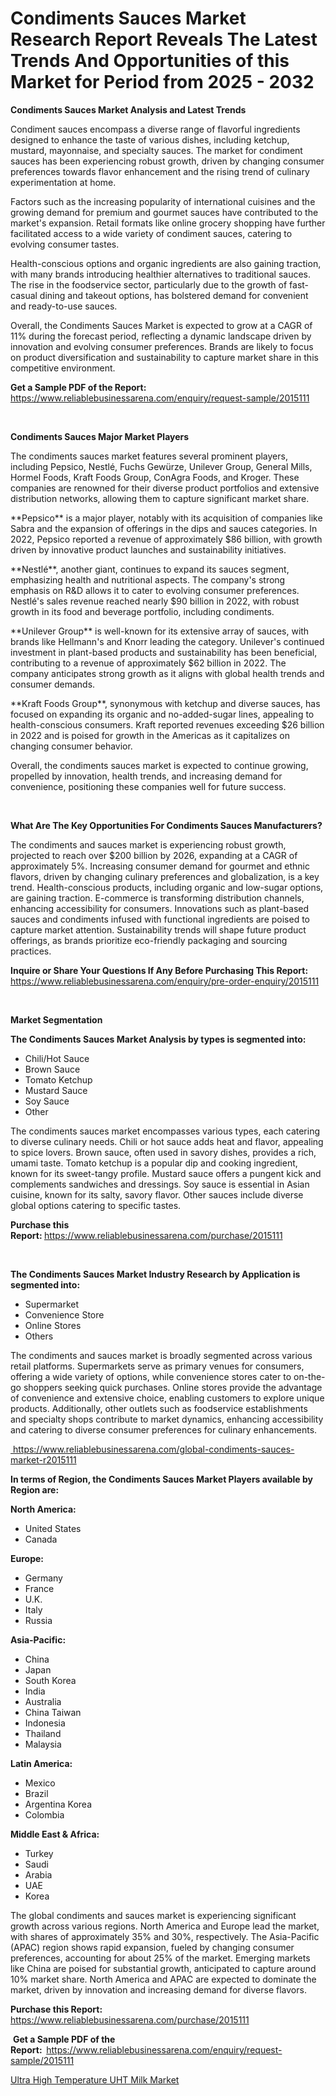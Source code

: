 <p><h1>Condiments Sauces Market Research Report Reveals The Latest Trends And Opportunities of this Market for Period from 2025 - 2032</h1></p><p><strong>Condiments Sauces Market Analysis and Latest Trends</strong></p>
<p><p>Condiment sauces encompass a diverse range of flavorful ingredients designed to enhance the taste of various dishes, including ketchup, mustard, mayonnaise, and specialty sauces. The market for condiment sauces has been experiencing robust growth, driven by changing consumer preferences towards flavor enhancement and the rising trend of culinary experimentation at home. </p><p>Factors such as the increasing popularity of international cuisines and the growing demand for premium and gourmet sauces have contributed to the market's expansion. Retail formats like online grocery shopping have further facilitated access to a wide variety of condiment sauces, catering to evolving consumer tastes. </p><p>Health-conscious options and organic ingredients are also gaining traction, with many brands introducing healthier alternatives to traditional sauces. The rise in the foodservice sector, particularly due to the growth of fast-casual dining and takeout options, has bolstered demand for convenient and ready-to-use sauces. </p><p>Overall, the Condiments Sauces Market is expected to grow at a CAGR of 11% during the forecast period, reflecting a dynamic landscape driven by innovation and evolving consumer preferences. Brands are likely to focus on product diversification and sustainability to capture market share in this competitive environment.</p></p>
<p><strong>Get a Sample PDF of the Report:&nbsp;</strong> <a href="https://www.reliablebusinessarena.com/enquiry/request-sample/2015111?utm_campaign=2136&utm_medium=2&utm_source=Github&utm_content=ia&utm_term=14022025&utm_id=condiments-sauces">https://www.reliablebusinessarena.com/enquiry/request-sample/2015111</a></p>
<p>&nbsp;</p>
<p><strong>Condiments Sauces Major Market Players</strong></p>
<p><p>The condiments sauces market features several prominent players, including Pepsico, Nestlé, Fuchs Gewürze, Unilever Group, General Mills, Hormel Foods, Kraft Foods Group, ConAgra Foods, and Kroger. These companies are renowned for their diverse product portfolios and extensive distribution networks, allowing them to capture significant market share.</p><p>**Pepsico** is a major player, notably with its acquisition of companies like Sabra and the expansion of offerings in the dips and sauces categories. In 2022, Pepsico reported a revenue of approximately $86 billion, with growth driven by innovative product launches and sustainability initiatives.</p><p>**Nestlé**, another giant, continues to expand its sauces segment, emphasizing health and nutritional aspects. The company's strong emphasis on R&D allows it to cater to evolving consumer preferences. Nestlé's sales revenue reached nearly $90 billion in 2022, with robust growth in its food and beverage portfolio, including condiments.</p><p>**Unilever Group** is well-known for its extensive array of sauces, with brands like Hellmann's and Knorr leading the category. Unilever's continued investment in plant-based products and sustainability has been beneficial, contributing to a revenue of approximately $62 billion in 2022. The company anticipates strong growth as it aligns with global health trends and consumer demands.</p><p>**Kraft Foods Group**, synonymous with ketchup and diverse sauces, has focused on expanding its organic and no-added-sugar lines, appealing to health-conscious consumers. Kraft reported revenues exceeding $26 billion in 2022 and is poised for growth in the Americas as it capitalizes on changing consumer behavior.</p><p>Overall, the condiments sauces market is expected to continue growing, propelled by innovation, health trends, and increasing demand for convenience, positioning these companies well for future success.</p></p>
<p>&nbsp;</p>
<p><strong>What Are The Key Opportunities For Condiments Sauces Manufacturers?</strong></p>
<p><p>The condiments and sauces market is experiencing robust growth, projected to reach over $200 billion by 2026, expanding at a CAGR of approximately 5%. Increasing consumer demand for gourmet and ethnic flavors, driven by changing culinary preferences and globalization, is a key trend. Health-conscious products, including organic and low-sugar options, are gaining traction. E-commerce is transforming distribution channels, enhancing accessibility for consumers. Innovations such as plant-based sauces and condiments infused with functional ingredients are poised to capture market attention. Sustainability trends will shape future product offerings, as brands prioritize eco-friendly packaging and sourcing practices.</p></p>
<p><strong>Inquire or Share Your Questions If Any Before Purchasing This Report:</strong> <a href="https://www.reliablebusinessarena.com/enquiry/pre-order-enquiry/2015111?utm_campaign=2136&utm_medium=2&utm_source=Github&utm_content=ia&utm_term=14022025&utm_id=condiments-sauces">https://www.reliablebusinessarena.com/enquiry/pre-order-enquiry/2015111</a></p>
<p>&nbsp;</p>
<p><strong>Market Segmentation</strong></p>
<p><strong>The Condiments Sauces Market Analysis by types is segmented into:</strong></p>
<p><ul><li>Chili/Hot Sauce</li><li>Brown Sauce</li><li>Tomato Ketchup</li><li>Mustard Sauce</li><li>Soy Sauce</li><li>Other</li></ul></p>
<p><p>The condiments sauces market encompasses various types, each catering to diverse culinary needs. Chili or hot sauce adds heat and flavor, appealing to spice lovers. Brown sauce, often used in savory dishes, provides a rich, umami taste. Tomato ketchup is a popular dip and cooking ingredient, known for its sweet-tangy profile. Mustard sauce offers a pungent kick and complements sandwiches and dressings. Soy sauce is essential in Asian cuisine, known for its salty, savory flavor. Other sauces include diverse global options catering to specific tastes.</p></p>
<p><strong>Purchase this Report:&nbsp;</strong><a href="https://www.reliablebusinessarena.com/purchase/2015111?utm_campaign=2136&utm_medium=2&utm_source=Github&utm_content=ia&utm_term=14022025&utm_id=condiments-sauces">https://www.reliablebusinessarena.com/purchase/2015111</a></p>
<p>&nbsp;</p>
<p><strong>The Condiments Sauces Market Industry Research by Application is segmented into:</strong></p>
<p><ul><li>Supermarket</li><li>Convenience Store</li><li>Online Stores</li><li>Others</li></ul></p>
<p><p>The condiments and sauces market is broadly segmented across various retail platforms. Supermarkets serve as primary venues for consumers, offering a wide variety of options, while convenience stores cater to on-the-go shoppers seeking quick purchases. Online stores provide the advantage of convenience and extensive choice, enabling customers to explore unique products. Additionally, other outlets such as foodservice establishments and specialty shops contribute to market dynamics, enhancing accessibility and catering to diverse consumer preferences for culinary enhancements.</p></p>
<p><a href="https://www.reliablebusinessarena.com/global-condiments-sauces-market-r2015111?utm_campaign=2136&utm_medium=2&utm_source=Github&utm_content=ia&utm_term=14022025&utm_id=condiments-sauces">&nbsp;https://www.reliablebusinessarena.com/global-condiments-sauces-market-r2015111</a></p>
<p><strong>In terms of Region, the Condiments Sauces Market Players available by Region are:</strong></p>
<p>
    <p> <strong> North America: </strong>
        <ul>
            <li>United States</li>
            <li>Canada</li>
        </ul>
        </p> 
    <p> <strong> Europe: </strong>
        <ul>
            <li>Germany</li>
            <li>France</li>
            <li>U.K.</li>
            <li>Italy</li>
            <li>Russia</li>
        </ul>
        </p> 
    <p> <strong> Asia-Pacific: </strong>
        <ul>
            <li>China</li>
            <li>Japan</li>
            <li>South Korea</li>
            <li>India</li>
            <li>Australia</li>
            <li>China Taiwan</li>
            <li>Indonesia</li>
            <li>Thailand</li>
            <li>Malaysia</li>
        </ul>
        </p> 
    <p> <strong> Latin America: </strong>
        <ul>
            <li>Mexico</li>
            <li>Brazil</li>
            <li>Argentina Korea</li>
            <li>Colombia</li>
        </ul>
        </p> 
    <p> <strong> Middle East & Africa: </strong>
        <ul>
            <li>Turkey</li>
            <li>Saudi</li>
            <li>Arabia</li>
            <li>UAE</li>
            <li>Korea</li>
        </ul>
    </p>
    </p>
<p><p>The global condiments and sauces market is experiencing significant growth across various regions. North America and Europe lead the market, with shares of approximately 35% and 30%, respectively. The Asia-Pacific (APAC) region shows rapid expansion, fueled by changing consumer preferences, accounting for about 25% of the market. Emerging markets like China are poised for substantial growth, anticipated to capture around 10% market share. North America and APAC are expected to dominate the market, driven by innovation and increasing demand for diverse flavors.</p></p>
<p><strong>Purchase this Report: </strong><a href="https://www.reliablebusinessarena.com/purchase/2015111?utm_campaign=2136&utm_medium=2&utm_source=Github&utm_content=ia&utm_term=14022025&utm_id=condiments-sauces">https://www.reliablebusinessarena.com/purchase/2015111</a></p>
<p>&nbsp;<strong>Get a Sample PDF of the Report:&nbsp;&nbsp;</strong><a href="https://www.reliablebusinessarena.com/enquiry/request-sample/2015111?utm_campaign=2136&utm_medium=2&utm_source=Github&utm_content=ia&utm_term=14022025&utm_id=condiments-sauces">https://www.reliablebusinessarena.com/enquiry/request-sample/2015111</a></p>
<p><strong></strong></p>
<p><p><a href="https://github.com/tona7vba/Market-Research-Report-List-1/blob/main/ultra-high-temperature-uht-milk-market.md?utm_campaign=2136&utm_medium=2&utm_source=Github&utm_content=ia&utm_term=14022025&utm_id=condiments-sauces">Ultra High Temperature UHT Milk Market</a></p></p>